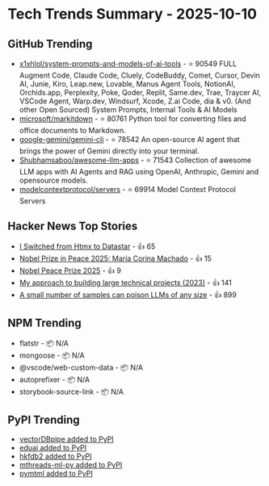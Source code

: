 # Tech Trends Summary - 2025-10-10

## GitHub Trending
- [x1xhlol/system-prompts-and-models-of-ai-tools](https://github.com/x1xhlol/system-prompts-and-models-of-ai-tools) - ⭐ 90549
  FULL Augment Code, Claude Code, Cluely, CodeBuddy, Comet, Cursor, Devin AI, Junie, Kiro, Leap.new, Lovable, Manus Agent Tools, NotionAI, Orchids.app, Perplexity, Poke, Qoder, Replit, Same.dev, Trae, Traycer AI, VSCode Agent, Warp.dev, Windsurf, Xcode, Z.ai Code, dia & v0. (And other Open Sourced) System Prompts, Internal Tools & AI Models
- [microsoft/markitdown](https://github.com/microsoft/markitdown) - ⭐ 80761
  Python tool for converting files and office documents to Markdown.
- [google-gemini/gemini-cli](https://github.com/google-gemini/gemini-cli) - ⭐ 78542
  An open-source AI agent that brings the power of Gemini directly into your terminal.
- [Shubhamsaboo/awesome-llm-apps](https://github.com/Shubhamsaboo/awesome-llm-apps) - ⭐ 71543
  Collection of awesome LLM apps with AI Agents and RAG using OpenAI, Anthropic, Gemini and opensource models.
- [modelcontextprotocol/servers](https://github.com/modelcontextprotocol/servers) - ⭐ 69914
  Model Context Protocol Servers

## Hacker News Top Stories
- [I Switched from Htmx to Datastar](https://everydaysuperpowers.dev/articles/why-i-switched-from-htmx-to-datastar/) - 👍 65
- [Nobel Prize in Peace 2025: María Corina Machado](https://www.nobelprize.org/prizes/peace/2025/summary/) - 👍 15
- [Nobel Peace Prize 2025](https://www.nobelprize.org/prizes/peace/2025/machado/facts/) - 👍 9
- [My approach to building large technical projects (2023)](https://mitchellh.com/writing/building-large-technical-projects) - 👍 141
- [A small number of samples can poison LLMs of any size](https://www.anthropic.com/research/small-samples-poison) - 👍 899

## NPM Trending
- flatstr - 📦 N/A
- mongoose - 📦 N/A
- @vscode/web-custom-data - 📦 N/A
- autoprefixer - 📦 N/A
- storybook-source-link - 📦 N/A

## PyPI Trending
- [vectorDBpipe added to PyPI](https://pypi.org/project/vectordbpipe/)
- [eduai added to PyPI](https://pypi.org/project/eduai/)
- [hkfdb2 added to PyPI](https://pypi.org/project/hkfdb2/)
- [mthreads-ml-py added to PyPI](https://pypi.org/project/mthreads-ml-py/)
- [pymtml added to PyPI](https://pypi.org/project/pymtml/)
